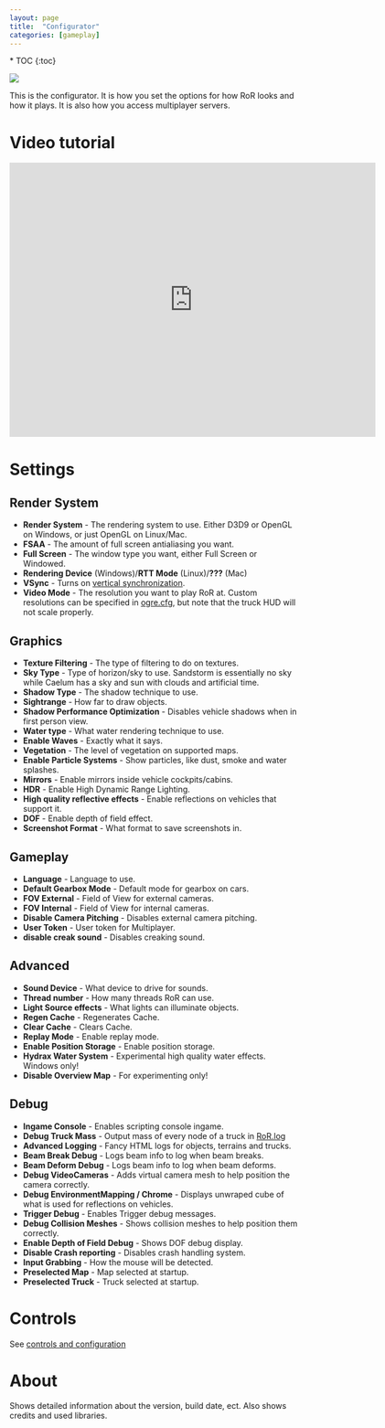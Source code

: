 ```yaml
---
layout: page
title:  "Configurator"
categories: [gameplay]
---
```


<div class="toc" markdown="1">
  * TOC
  {:toc}
</div>

![](/images/rorconfig.png)

This is the configurator. It is how you set the options for how RoR looks and how it plays. It is also how you access multiplayer servers.

# Video tutorial

<iframe width="640" height="480" src="https://www.youtube.com/embed/z60VoTbJao0" frameborder="0" allowfullscreen></iframe>

# Settings

## Render System

-   **Render System** - The rendering system to use. Either D3D9 or OpenGL on Windows, or just OpenGL on Linux/Mac.
-   **FSAA** - The amount of full screen antialiasing you want.
-   **Full Screen** - The window type you want, either Full Screen or Windowed.
-   **Rendering Device** (Windows)/**RTT Mode** (Linux)/**???** (Mac)
-   **VSync** - Turns on [vertical synchronization](http://en.wikipedia.org/wiki/Vertical_sync).
-   **Video Mode** - The resolution you want to play RoR at. Custom resolutions can be specified in [ogre.cfg](ogre.cfg "wikilink"), but note that the truck HUD will not scale properly.

## Graphics

-   **Texture Filtering** - The type of filtering to do on textures.
-   **Sky Type** - Type of horizon/sky to use. Sandstorm is essentially no sky while Caelum has a sky and sun with clouds and artificial time.
-   **Shadow Type** - The shadow technique to use.
-   **Sightrange** - How far to draw objects.
-   **Shadow Performance Optimization** - Disables vehicle shadows when in first person view.
-   **Water type** - What water rendering technique to use.
-   **Enable Waves** - Exactly what it says.
-   **Vegetation** - The level of vegetation on supported maps.
-   **Enable Particle Systems** - Show particles, like dust, smoke and water splashes.
-   **Mirrors** - Enable mirrors inside vehicle cockpits/cabins.
-   **HDR** - Enable High Dynamic Range Lighting.
-   **High quality reflective effects** - Enable reflections on vehicles that support it.
-   **DOF** - Enable depth of field effect.
-   **Screenshot Format** - What format to save screenshots in.

## Gameplay

-   **Language** - Language to use.
-   **Default Gearbox Mode** - Default mode for gearbox on cars.
-   **FOV External** - Field of View for external cameras.
-   **FOV Internal** - Field of View for internal cameras.
-   **Disable Camera Pitching** - Disables external camera pitching.
-   **User Token** - User token for Multiplayer.
-   **disable creak sound** - Disables creaking sound.

## Advanced

-   **Sound Device** - What device to drive for sounds.
-   **Thread number** - How many threads RoR can use.
-   **Light Source effects** - What lights can illuminate objects.
-   **Regen Cache** - Regenerates Cache.
-   **Clear Cache** - Clears Cache.
-   **Replay Mode** - Enable replay mode.
-   **Enable Position Storage** - Enable position storage.
-   **Hydrax Water System** - Experimental high quality water effects. Windows only!
-   **Disable Overview Map** - For experimenting only!

## Debug

-   **Ingame Console** - Enables scripting console ingame.
-   **Debug Truck Mass** - Output mass of every node of a truck in [RoR.log](/gameplay/jargon#rorlog)
-   **Advanced Logging** - Fancy HTML logs for objects, terrains and trucks.
-   **Beam Break Debug** - Logs beam info to log when beam breaks.
-   **Beam Deform Debug** - Logs beam info to log when beam deforms.
-   **Debug VideoCameras** - Adds virtual camera mesh to help position the camera correctly.
-   **Debug EnvironmentMapping / Chrome** - Displays unwraped cube of what is used for reflections on vehicles.
-   **Trigger Debug** - Enables Trigger debug messages.
-   **Debug Collision Meshes** - Shows collision meshes to help position them correctly.
-   **Enable Depth of Field Debug** - Shows DOF debug display.
-   **Disable Crash reporting** - Disables crash handling system.
-   **Input Grabbing** - How the mouse will be detected.
-   **Preselected Map** - Map selected at startup.
-   **Preselected Truck** - Truck selected at startup.

# Controls

See [controls and configuration](/gameplay/controls-config)

# About

Shows detailed information about the version, build date, ect. Also shows credits and used libraries.
